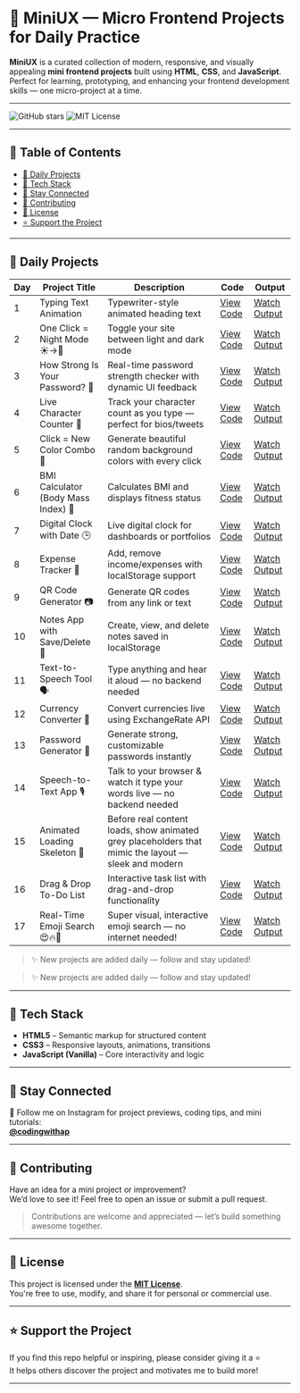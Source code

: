 # 🌟 MiniUX — Micro Frontend Projects for Daily Practice

**MiniUX** is a curated collection of modern, responsive, and visually appealing **mini frontend projects** built using **HTML**, **CSS**, and **JavaScript**.  
Perfect for learning, prototyping, and enhancing your frontend development skills — one micro-project at a time.

---

![GitHub stars](https://img.shields.io/github/stars/aman-ap-official/MiniUX?style=social)
![MIT License](https://img.shields.io/github/license/aman-ap-official/MiniUX)

---

## 📖 Table of Contents
- [📅 Daily Projects](#-daily-projects)
- [🧰 Tech Stack](#-tech-stack)
- [📱 Stay Connected](#-stay-connected)
- [🤝 Contributing](#-contributing)
- [📄 License](#-license)
- [⭐ Support the Project](#-support-the-project)

---

## 📅 Daily Projects

| Day | Project Title                         | Description                                                      | Code                                                                                   | Output                                                                 |
|-----|---------------------------------------|------------------------------------------------------------------|----------------------------------------------------------------------------------------|------------------------------------------------------------------------|
| 1   | Typing Text Animation                 | Typewriter-style animated heading text                           | [View Code](https://github.com/aman-ap-official/MiniUX/blob/main/Day%201/Day%201.html) | [Watch Output](https://www.instagram.com/reel/DMTDn8jyw7E/)            |
| 2   | One Click = Night Mode ☀️→🌙           | Toggle your site between light and dark mode                     | [View Code](https://github.com/aman-ap-official/MiniUX/blob/main/Day%202/Day%202.html) | [Watch Output](https://www.instagram.com/reel/DMVROq6y4Zl/)            |
| 3   | How Strong Is Your Password? 🔐       | Real-time password strength checker with dynamic UI feedback     | [View Code](https://github.com/aman-ap-official/MiniUX/blob/main/Day%203/Day%203.html) | [Watch Output](https://www.instagram.com/reel/DMX3m9ryNN6/)            |
| 4   | Live Character Counter 💬             | Track your character count as you type — perfect for bios/tweets | [View Code](https://github.com/aman-ap-official/MiniUX/blob/main/Day%204/Day%204.html) | [Watch Output](https://www.instagram.com/reel/DMaSmRPy7sq/)            |
| 5   | Click = New Color Combo 🎨            | Generate beautiful random background colors with every click     | [View Code](https://github.com/aman-ap-official/MiniUX/blob/main/Day%205/Day%205.html) | [Watch Output](https://www.instagram.com/reel/DMc74xZSam7/)            |
| 6   | BMI Calculator (Body Mass Index) 📌   | Calculates BMI and displays fitness status                       | [View Code](https://github.com/aman-ap-official/MiniUX/blob/main/Day%206/Day%206.html) | [Watch Output](https://www.instagram.com/reel/DMhkULdR_fp/)            |
| 7   | Digital Clock with Date 🕒            | Live digital clock for dashboards or portfolios                  | [View Code](https://github.com/aman-ap-official/MiniUX/blob/main/Day%207/Day%207.html) | [Watch Output](https://www.instagram.com/reel/DMk28U8ydKz/)            |
| 8   | Expense Tracker 💸                    | Add, remove income/expenses with localStorage support            | [View Code](https://github.com/aman-ap-official/MiniUX/blob/main/Day%208/Day%208.html) | [Watch Output](https://www.instagram.com/reel/DMnO7nVy3Gt/)            |
| 9   | QR Code Generator 📷                  | Generate QR codes from any link or text                          | [View Code](https://github.com/aman-ap-official/MiniUX/blob/main/Day%209/Day%209.html) | [Watch Output](https://www.instagram.com/reel/DMpxmhmyaMv/)            |
| 10  | Notes App with Save/Delete 📝         | Create, view, and delete notes saved in localStorage             | [View Code](https://github.com/aman-ap-official/MiniUX/blob/main/Day%2010/Day%2010.html) | [Watch Output](https://www.instagram.com/reel/DMsZFSoSSzT/)            |
| 11  | Text-to-Speech Tool 🗣️               | Type anything and hear it aloud — no backend needed              | [View Code](https://github.com/aman-ap-official/MiniUX/blob/main/Day%2011/Day%2011.html) | [Watch Output](https://www.instagram.com/reel/DMu-_FbSrcx/)            |
| 12  | Currency Converter 💱                | Convert currencies live using ExchangeRate API                   | [View Code](https://github.com/aman-ap-official/MiniUX/blob/main/Day%2012/Day%2012.html) | [Watch Output](https://www.instagram.com/reel/DMxdh-DSMSn/)            |
| 13  | Password Generator 🔐                 | Generate strong, customizable passwords instantly                | [View Code](https://github.com/aman-ap-official/MiniUX/blob/main/Day%2013/Day%2013.html) | [Watch Output](https://www.instagram.com/reel/DM2qEH6Snh6/)            |
| 14  | Speech-to-Text App 🎙️                | Talk to your browser & watch it type your words live — no backend needed | [View Code](https://github.com/aman-ap-official/MiniUX/blob/main/Day%2014/Day%2014.html) | [Watch Output](https://www.instagram.com/reel/DM5PaBwSqY8/?utm_source=ig_web_copy_link&igsh=MzRlODBiNWFlZA==) |
| 15  | Animated Loading Skeleton 📅          | Before real content loads, show animated grey placeholders that mimic the layout — sleek and modern | [View Code](https://github.com/aman-ap-official/MiniUX/blob/main/Day%2015/Day%2015.html) | [Watch Output](https://www.instagram.com/reel/DM71k9zS6BQ/?utm_source=ig_web_copy_link&igsh=MzRlODBiNWFlZA==) |
| 16  | Drag & Drop To-Do List                | Interactive task list with drag-and-drop functionality           | [View Code](https://github.com/aman-ap-official/MiniUX/blob/main/Day%2016/Day%2016.html) | [Watch Output](https://www.instagram.com/reel/DM-ei-qSnaQ/?utm_source=ig_web_copy_link&igsh=MzRlODBiNWFlZA==) |
| 17  | Real-Time Emoji Search 😍🔥🚀          | Super visual, interactive emoji search — no internet needed!     | [View Code](https://github.com/aman-ap-official/MiniUX/blob/main/Day%2017/Day%2017.html) | [Watch Output](https://www.instagram.com/reel/DNA_kDvSYaj/?utm_source=ig_web_copy_link&igsh=MzRlODBiNWFlZA==) |

> ✨ New projects are added daily — follow and stay updated!



> ✨ New projects are added daily — follow and stay updated!

---


## 🧰 Tech Stack

- **HTML5** – Semantic markup for structured content  
- **CSS3** – Responsive layouts, animations, transitions  
- **JavaScript (Vanilla)** – Core interactivity and logic  

---

## 📱 Stay Connected

📸 Follow me on Instagram for project previews, coding tips, and mini tutorials:  
**[@codingwithap](https://instagram.com/codingwithap)**

---

## 🤝 Contributing

Have an idea for a mini project or improvement?  
We’d love to see it! Feel free to open an issue or submit a pull request.

> Contributions are welcome and appreciated — let’s build something awesome together.

---

## 📄 License

This project is licensed under the **[MIT License](LICENSE)**.  
You're free to use, modify, and share it for personal or commercial use.

---

## ⭐ Support the Project

If you find this repo helpful or inspiring, please consider giving it a ⭐  
It helps others discover the project and motivates me to build more!

---
